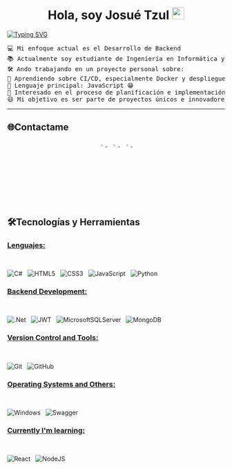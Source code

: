 <h1 align="center">
  Hola, soy Josué Tzul
  <img src="https://media.giphy.com/media/hvRJCLFzcasrR4ia7z/giphy.gif" width="28">
</h1>

<a href="https://git.io/typing-svg"><img src="https://readme-typing-svg.herokuapp.com?font=Fira+Code&weight=400&size=25&duration=3000&pause=5000&color=32A8BBFF&center=true&vCenter=true&width=1000&lines=Un+Desarrollador+De+Backend+Junior" alt="Typing SVG" /></a>

<pre>
💻 Mi enfoque actual es el Desarrollo de Backend
📚 Actualmente soy estudiante de Ingeniería en Informática y Sistemas
🛠️ Ando trabajando en un proyecto personal sobre: 
🌱 Aprendiendo sobre CI/CD, especialmente Docker y despliegues en la Nube
🌟 Lenguaje principal: JavaScript 😁
🚩 Interesado en el proceso de planificación e implementación de proyectos.
😃 Mi objetivo es ser parte de proyectos únicos e innovadores.
</pre>
<hr>

## 🌐Contactame

<p align="center">
  <a href="https://www.linkedin.com/in/josue-tzul/">
   <img src="https://img.icons8.com/color/48/000000/linkedin.png" width="3.5%"/>
    </a><span>&nbsp;</span>
  <a href="mailto:josuetzulgo@gmail.com">
    <img src="https://skillicons.dev/icons?i=gmail" width="3.5%" />
  </a><span>&nbsp;</span>
  <a href="https://github.com/JosueTzulG">
    <img src="https://img.icons8.com/fluent/48/000000/github.png" width="3.5%"/>
  </a><span>&nbsp;</span>
</p>

## 🛠️Tecnologías y Herramientas 

### <u> Lenguajes: </u>
<br>

![C#](https://img.shields.io/badge/c%23-%23239120.svg?style=for-the-badge&logo=csharp&logoColor=white)
&nbsp;
![HTML5](https://img.shields.io/badge/html5-%23E34F26.svg?style=for-the-badge&logo=html5&logoColor=white)
&nbsp;
![CSS3](https://img.shields.io/badge/css3-%231572B6.svg?style=for-the-badge&logo=css3&logoColor=white)
&nbsp;
![JavaScript](https://img.shields.io/badge/javascript-%23323330.svg?style=for-the-badge&logo=javascript&logoColor=%23F7DF1E)
&nbsp;
![Python](https://img.shields.io/badge/python-3670A0?style=for-the-badge&logo=python&logoColor=ffdd54)
</span>
&nbsp;
<br>

### <u> Backend Development: </u>
<br>

![.Net](https://img.shields.io/badge/.NET-5C2D91?style=for-the-badge&logo=.net&logoColor=white)
&nbsp;
![JWT](https://img.shields.io/badge/JWT-black?style=for-the-badge&logo=JSON%20web%20tokens)
&nbsp;
![MicrosoftSQLServer](https://img.shields.io/badge/Microsoft%20SQL%20Server-CC2927?style=for-the-badge&logo=microsoft%20sql%20server&logoColor=white)
&nbsp;
![MongoDB](https://img.shields.io/badge/MongoDB-%234ea94b.svg?style=for-the-badge&logo=mongodb&logoColor=white)
&nbsp;
<br>

### <u> Version Control and Tools: </u>
<br>

![Git](https://img.shields.io/badge/git-%23F05033.svg?style=for-the-badge&logo=git&logoColor=white)
&nbsp;
![GitHub](https://img.shields.io/badge/github-%23121011.svg?style=for-the-badge&logo=github&logoColor=white)
&nbsp;
<br>

### <u> Operating Systems and Others: </u>
<br>

![Windows](https://img.shields.io/badge/Windows-0078D6?style=for-the-badge&logo=windows&logoColor=white)
&nbsp;
![Swagger](https://img.shields.io/badge/-Swagger-%23Clojure?style=for-the-badge&logo=swagger&logoColor=white)
&nbsp;
<br>

### <u> Currently I'm learning: </u>
<br>

![React](https://img.shields.io/badge/react-%2320232a.svg?style=for-the-badge&logo=react&logoColor=%2361DAFB)
&nbsp;
![NodeJS](https://img.shields.io/badge/node.js-6DA55F?style=for-the-badge&logo=node.js&logoColor=white)
&nbsp;
<br>

